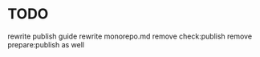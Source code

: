 # TODO

rewrite publish guide
rewrite monorepo.md
remove check:publish
remove prepare:publish as well
